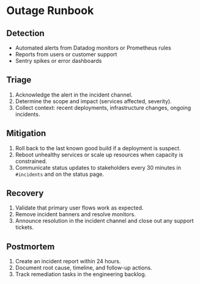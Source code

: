 # Outage Runbook

## Detection
- Automated alerts from Datadog monitors or Prometheus rules
- Reports from users or customer support
- Sentry spikes or error dashboards

## Triage
1. Acknowledge the alert in the incident channel.
2. Determine the scope and impact (services affected, severity).
3. Collect context: recent deployments, infrastructure changes, ongoing incidents.

## Mitigation
1. Roll back to the last known good build if a deployment is suspect.
2. Reboot unhealthy services or scale up resources when capacity is constrained.
3. Communicate status updates to stakeholders every 30 minutes in `#incidents` and on the status page.

## Recovery
1. Validate that primary user flows work as expected.
2. Remove incident banners and resolve monitors.
3. Announce resolution in the incident channel and close out any support tickets.

## Postmortem
1. Create an incident report within 24 hours.
2. Document root cause, timeline, and follow-up actions.
3. Track remediation tasks in the engineering backlog.
